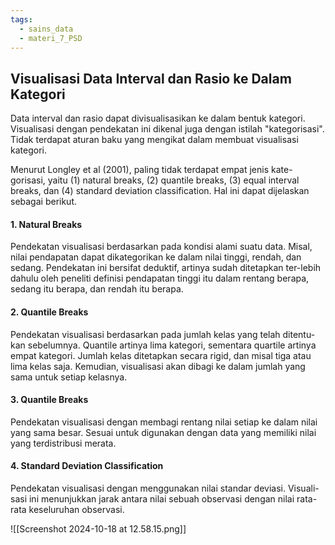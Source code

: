 ```yaml
---
tags:
  - sains_data
  - materi_7_PSD
---
```

## Visualisasi Data Interval dan Rasio ke Dalam Kategori

Data interval dan rasio dapat divisualisasikan ke dalam bentuk kategori. Visualisasi dengan pendekatan ini dikenal juga dengan istilah "kategorisasi". Tidak terdapat aturan baku yang mengikat dalam membuat visualisasi kategori.

Menurut Longley et al (2001), paling tidak terdapat empat jenis kate-gorisasi, yaitu (1) natural breaks, (2) quantile breaks, (3) equal interval breaks, dan (4) standard deviation classification. Hal ini dapat dijelaskan sebagai berikut.

#### 1. Natural Breaks

Pendekatan visualisasi berdasarkan pada kondisi alami suatu data. Misal, nilai pendapatan dapat dikategorikan ke dalam nilai tinggi, rendah, dan sedang. Pendekatan ini bersifat deduktif, artinya sudah ditetapkan ter-lebih dahulu oleh peneliti definisi pendapatan tinggi itu dalam rentang berapa, sedang itu berapa, dan rendah itu berapa.

#### 2. Quantile Breaks

Pendekatan visualisasi berdasarkan pada jumlah kelas yang telah ditentu-kan sebelumnya. Quantile artinya lima kategori, sementara quartile artinya empat kategori. Jumlah kelas ditetapkan secara rigid, dan misal tiga atau lima kelas saja. Kemudian, visualisasi akan dibagi ke dalam jumlah yang sama untuk setiap kelasnya.

#### 3. Quantile Breaks

Pendekatan visualisasi dengan membagi rentang nilai setiap ke dalam nilai yang sama besar. Sesuai untuk digunakan dengan data yang memiliki nilai yang terdistribusi merata.

#### 4. Standard Deviation Classification

Pendekatan visualisasi dengan menggunakan nilai standar deviasi. Visuali-sasi ini menunjukkan jarak antara nilai sebuah observasi dengan nilai rata-rata keseluruhan observasi.

![[Screenshot 2024-10-18 at 12.58.15.png]]

